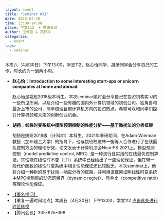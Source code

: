 ```yaml
---
layout: event
title: "Seminar #31"
date: 2022-04-30
time: 13:00-14:00
place: 学堂112  + 腾讯会议
author: 王修涵 & 郑舒冉
categories:
  - event
tags:
  - seminar
---
```


本周六（4月30日）下午13:00，学堂112，赵心怡同学、胡扬同学会分享自己的工作，时长约为一到两小时。

* **赵心怡：Introduction to some interesting start-ups or unicorn companies at home and abroad**

  赵心怡是姚班2018级本科生。本次seminar她将会分享自己在投资机构实习的一些所见所闻，以及介绍一些有趣的国内外计算机领域的初创公司、独角兽和最近上市的公司，简单梳理目前计算机方向的投资热点。希望可以和同学们探讨计算机领域未来的创新创业机会。

* **胡扬：线性时变系统中模型预测控制的性能分析——基于微扰法的分析框架**
  
  胡扬是姚班2018级（计科81）本科生。2021年春研期间，在Adam Wierman教授（加州理工大学）的指导下，他与姚班校友林一衡等人合作进行了在线最优控制方面的理论研究，论文发表于计算机顶会NeurIPS 2021上。模型预测控制（model predictive control, MPC）是一种流行且实用的在线最优控制算法，其性能在线性时不变（LTI）系统中已经给出了一些理论保证，但在带一般代价函数的线性时变系统中相关性能保证还比较缺乏。本次seminar上，他将介绍一种新的基于扰动－响应分析的框架，并利用该框架证明线性时变系统中MPC控制器的动态遗憾界（dynamic regret）、竞争比（competitive ratio）等理论性能保证。

<!--more-->

* [【匿名提问】](https://www.tapechat.net/uu/WP6OJU/DTZ9NEPV)
* 【重复一遍时间地点】本周日（4月30日）下午13:00，学堂112 [点击此处进行时区转换](https://www.timeanddate.com/worldclock/fixedtime.html?msg=IIIS+Seminar+%2331&iso=20220430T13&p1=33&ah=2)
* 【腾讯会议】305-925-098